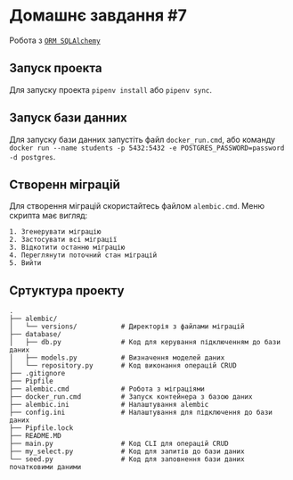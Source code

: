 # Домашнє завдання #7

Робота з [`ORM SQLAlchemy`](https://www.sqlalchemy.org/)

## Запуск проекта

Для запуску проекта `pipenv install` або `pipenv sync`.

## Запуск бази данних

Для запуску бази данних запустіть файл `docker_run.cmd`, або команду `docker run --name students -p 5432:5432 -e POSTGRES_PASSWORD=password -d postgres`.

## Створенн міграцій

Для створення міграцій скористайтесь файлом `alembic.cmd`.
Меню скрипта має вигляд:

```text
1. Згенерувати міграцію
2. Застосувати всі міграції
3. Відкотити останню міграцію
4. Переглянути поточний стан міграцій
5. Вийти
```

## Сртуктура проекту

```text
.
├── alembic/
│   └── versions/           # Директорія з файлами міграцій
├── database/
│   ├── db.py               # Код для керування підключенням до бази даних
│   ├── models.py           # Визначення моделей даних
│   └── repository.py       # Код виконання операцій CRUD
├── .gitignore
├── Pipfile
├── alembic.cmd             # Робота з міграціями
├── docker_run.cmd          # Запуск контейнера з базою даних
├── alembic.ini             # Налаштування alembic
├── config.ini              # Налаштування для підключення до бази даних
├── Pipfile.lock
├── README.MD
├── main.py                 # Код CLI для операцій CRUD
├── my_select.py            # Код для запитів до бази даних
└── seed.py                 # Код для заповнення бази даних початковими даними
```
